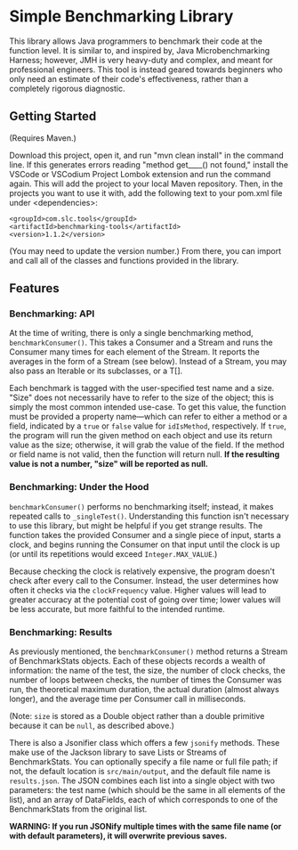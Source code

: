 # Simple Benchmarking Library

This library allows Java programmers to benchmark their code at the function level. It is similar to, and inspired by, Java Microbenchmarking Harness; however, JMH is very heavy-duty and complex, and meant for professional engineers. This tool is instead geared towards beginners who only need an estimate of their code's effectiveness, rather than a completely rigorous diagnostic.

## Getting Started

(Requires Maven.)

Download this project, open it, and run "mvn clean install" in the command line. If this generates errors reading "method get____() not found," install the VSCode or VSCodium Project Lombok extension and run the command again. This will add the project to your local Maven repository. Then, in the projects you want to use it with, add the following text to your pom.xml file under \<dependencies\>:

    <groupId>com.slc.tools</groupId>
    <artifactId>benchmarking-tools</artifactId>
    <version>1.1.2</version>

(You may need to update the version number.) From there, you can import and call all of the classes and functions provided in the library.

## Features

### Benchmarking: API
At the time of writing, there is only a single benchmarking method, `benchmarkConsumer()`. This takes a Consumer<T> and a Stream<T> and runs the Consumer many times for each element of the Stream. It reports the averages in the form of a Stream<BenchmarkStats> (see below). Instead of a Stream, you may also pass an Iterable<T> or its subclasses, or a T[].

Each benchmark is tagged with the user-specified test name and a size. "Size" does not necessarily have to refer to the size of the object; this is simply the most common intended use-case. To get this value, the function must be provided a property name—which can refer to either a method or a field, indicated by a `true` or `false` value for `idIsMethod`, respectively. If `true`, the program will run the given method on each object and use its return value as the size; otherwise, it will grab the value of the field. If the method or field name is not valid, then the function will return null. **If the resulting value is not a number, "size" will be reported as null.**

### Benchmarking: Under the Hood

`benchmarkConsumer()` performs no benchmarking itself; instead, it makes repeated calls to `_singleTest()`. Understanding this function isn't necessary to use this library, but might be helpful if you get strange results. The function takes the provided Consumer<T> and a single piece of input, starts a clock, and begins running the Consumer on that input until the clock is up (or until its repetitions would exceed `Integer.MAX_VALUE`.) 

Because checking the clock is relatively expensive, the program doesn't check after every call to the Consumer. Instead, the user determines how often it checks via the `clockFrequency` value. Higher values will lead to greater accuracy at the potential cost of going over time; lower values will be less accurate, but more faithful to the intended runtime.

### Benchmarking: Results

As previously mentioned, the `benchmarkConsumer()` method returns a Stream of BenchmarkStats objects. Each of these objects records a wealth of information: the name of the test, the size, the number of clock checks, the number of loops between checks, the number of times the Consumer was run, the theoretical maximum duration, the actual duration (almost always longer), and the average time per Consumer call in milliseconds. 

(Note: `size` is stored as a Double object rather than a double primitive because it can be `null`, as described above.)

There is also a Jsonifier class which offers a few `jsonify` methods. These make use of the Jackson library to save Lists or Streams of BenchmarkStats. You can optionally specify a file name or full file path; if not, the default location is `src/main/output`, and the default file name is `results.json`. The JSON combines each list into a single object with two parameters: the test name (which should be the same in all elements of the list), and an array of DataFields, each of which corresponds to one of the BenchmarkStats from the original list.

**WARNING: If you run JSONify multiple times with the same file name (or with default parameters), it will overwrite previous saves.**